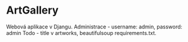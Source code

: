 # ArtGallery
Webová aplikace v Djangu.
Administrace - username: admin, password: admin
Todo - title v artworks, beautifulsoup requirements.txt.
